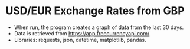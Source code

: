 # USD/EUR Exchange Rates from GBP

- When run, the program creates a graph of data from the last 30 days.
- Data is retrieved from https://app.freecurrencyapi.com/
- Libraries: requests, json, datetime, matplotlib, pandas.
